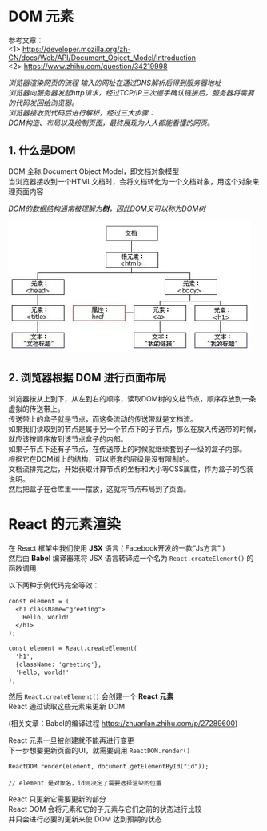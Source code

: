 # DOM 元素

参考文章：<br/>
<1> https://developer.mozilla.org/zh-CN/docs/Web/API/Document_Object_Model/Introduction<br/>
<2> https://www.zhihu.com/question/34219998

*浏览器渲染网页的流程
输入的网址在通过DNS解析后得到服务器地址<br/>
浏览器向服务器发起http请求，经过TCP/IP三次握手确认链接后，服务器将需要的代码发回给浏览器。<br/>
浏览器接收到代码后进行解析，经过三大步骤：<br/>
DOM构造、布局以及绘制页面，最终展现为人人都能看懂的网页。*


## 1. 什么是DOM

DOM 全称 Document Object Model，即文档对象模型<br/>
当浏览器接收到一个HTML文档时，会将文档转化为一个文档对象，用这个对象来理页面内容

*DOM的数据结构通常被理解为**树**，因此DOM又可以称为DOM树*

![](.\DOM_tree.jpg)

## 2. 浏览器根据 DOM 进行页面布局 

浏览器按从上到下，从左到右的顺序，读取DOM树的文档节点，顺序存放到一条虚拟的传送带上。<br/>
传送带上的盒子就是节点，而这条流动的传送带就是文档流。<br/>
如果我们读取到的节点是属于另一个节点下的子节点，那么在放入传送带的时候，就应该按顺序放到该节点盒子的内部。<br/>
如果子节点下还有子节点，在传送带上的时候就继续套到子一级的盒子内部。<br/>
根据它在DOM树上的结构，可以嵌套的层级是没有限制的。<br/>
文档流排完之后，开始获取计算节点的坐标和大小等CSS属性，作为盒子的包装说明。<br/>
然后把盒子在仓库里一一摆放，这就将节点布局到了页面。


# React 的元素渲染

在 React 框架中我们使用 **JSX** 语言 ( Facebook开发的一款“Js方言” )<br/>
然后由 **Babel** 编译器来将 JSX 语言转译成一个名为 `React.createElement()` 的函数调用<br/>

以下两种示例代码完全等效：

```
const element = (
  <h1 className="greeting">
    Hello, world!
  </h1>
);
```
```
const element = React.createElement(
  'h1',
  {className: 'greeting'},
  'Hello, world!'
);
```

然后 `React.createElement()` 会创建一个 **React 元素**<br/>
React 通过读取这些元素来更新 DOM


(相关文章：Babel的编译过程 https://zhuanlan.zhihu.com/p/27289600)

React 元素一旦被创建就不能再进行变更<br/>
下一步想要更新页面的UI，就需要调用 `ReactDOM.render()`<br/>

```
ReactDOM.render(element, document.getElementById("id"));

// element 是对象名，id则决定了需要选择渲染的位置
```

React 只更新它需要更新的部分<br/>
React DOM 会将元素和它的子元素与它们之前的状态进行比较<br/>
并只会进行必要的更新来使 DOM 达到预期的状态